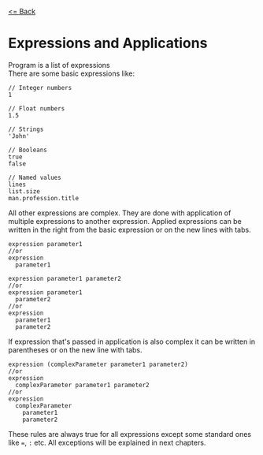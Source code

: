 [<= Back](../)

# Expressions and Applications

Program is a list of expressions </br>
There are some basic expressions like:

```
// Integer numbers
1

// Float numbers
1.5

// Strings
'John'

// Booleans
true
false

// Named values
lines
list.size
man.profession.title
```

All other expressions are complex. They are done with application of multiple expressions to another expression.
Applied expressions can be written in the right from the basic expression or on the new lines with tabs.

```
expression parameter1
//or
expression
  parameter1

expression parameter1 parameter2
//or
expression parameter1
  parameter2
//or
expression
  parameter1
  parameter2
```

If expression that's passed in application is also complex it can be written in parentheses or on the new line with tabs.

```
expression (complexParameter parameter1 parameter2)
//or
expression
  complexParameter parameter1 parameter2
//or
expression
  complexParameter
    parameter1
    parameter2
```

These rules are always true for all expressions except some standard ones like `=`, `:` etc.
All exceptions will be explained in next chapters.
